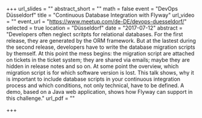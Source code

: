 +++
url_slides = ""
abstract_short = ""
math = false
event = "DevOps Düsseldorf"
title = "Continuous Database Integration with Flyway"
url_video = ""
event_url = "https://www.meetup.com/de-DE/devops-duesseldorf/"
selected = true
location = "Düsseldorf"
date = "2017-07-12"
abstract = "Developers often neglect scritpts for relational databases.  For the first release, they are generated by the ORM framework. But at the lastest during the second release, developers have to write the database migration scripts by themself. At this point the mess begins: the migration script are attached on tickets in the ticket system; they are shared via emails; maybe they are hidden in release notes and so on. At some point the overview, which migration script is for which software version is lost. This talk shows, why it is important to include database scripts in your continuous integration process and which conditions, not only technical,  have to be defined. A demo, based on a Java web application, shows how Flyway can support in this challenge."
url_pdf = ""

+++
